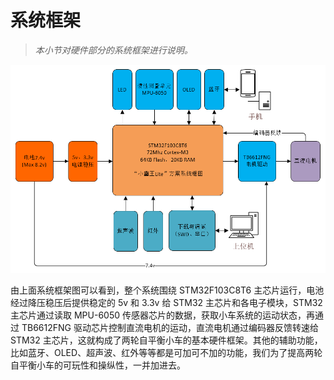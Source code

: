 # 系统框架

> *本小节对硬件部分的系统框架进行说明。*

![系统框架](/img/2018-09-02_105402.png)

由上面系统框架图可以看到，整个系统围绕 STM32F103C8T6 主芯片运行，电池经过降压稳压后提供稳定的 5v 和 3.3v 给 STM32 主芯片和各电子模块，STM32 主芯片通过读取 MPU-6050 传感器芯片的数据，获取小车系统的运动状态，再通过 TB6612FNG 驱动芯片控制直流电机的运动，直流电机通过编码器反馈转速给 STM32 主芯片，这就构成了两轮自平衡小车的基本硬件框架。其他的辅助功能，比如蓝牙、OLED、超声波、红外等等都是可加可不加的功能，我们为了提高两轮自平衡小车的可玩性和操纵性，一并加进去。